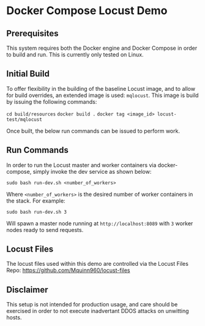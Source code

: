 # Docker Compose Locust Demo

## Prerequisites

This system requires both the Docker engine and Docker Compose
in order to build and run. This is currently only tested on
Linux.

## Initial Build

To offer flexibility in the building of the baseline Locust
image, and to allow for build overrides, an extended image
is used: ```mqlocust```. This image is build by issuing the
following commands:

```cd build/resources```
```docker build .```
```docker tag <image_id> locust-test/mqlocust```

Once built, the below run commands can be issued to perform
work.

## Run Commands

In order to run the Locust master and worker containers via
docker-compose, simply invoke the dev service as shown below:

```sudo bash run-dev.sh <number_of_workers>```

Where ```<number_of_workers>``` is the desired number of worker
containers in the stack. For example:

```sudo bash run-dev.sh 3```

Will spawn a master node running at ```http://localhost:8089``` 
with ```3``` worker nodes ready to send requests.

## Locust Files

The locust files used within this demo are controlled via the
Locust Files Repo: https://github.com/Mquinn960/locust-files

## Disclaimer

This setup is not intended for production usage, and care
should be exercised in order to not execute inadvertant
DDOS attacks on unwitting hosts.